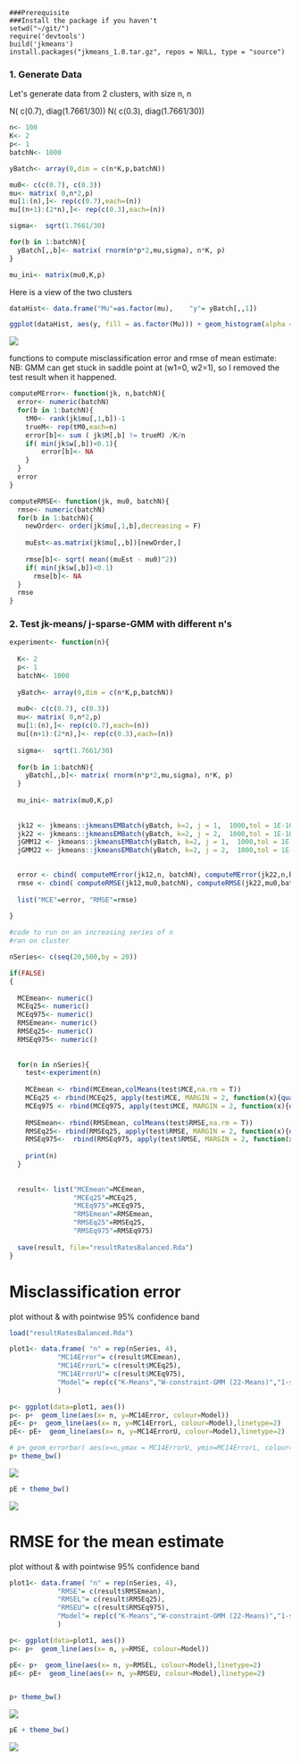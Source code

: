     ###Prerequisite
    ###Install the package if you haven't
    setwd("~/git/")
    require('devtools')
    build('jkmeans')
    install.packages("jkmeans_1.0.tar.gz", repos = NULL, type = "source")

### 1. Generate Data

Let's generate data from 2 clusters, with size n, n

N( c(0.7), diag(1.7661/30)) N( c(0.3), diag(1.7661/30))

``` r
n<- 100
K<- 2
p<- 1
batchN<- 1000

yBatch<- array(0,dim = c(n*K,p,batchN))

mu0<- c(c(0.7), c(0.3))
mu<- matrix( 0,n*2,p)
mu[1:(n),]<- rep(c(0.7),each=(n))
mu[(n+1):(2*n),]<- rep(c(0.3),each=(n))

sigma<-  sqrt(1.7661/30)

for(b in 1:batchN){
  yBatch[,,b]<- matrix( rnorm(n*p*2,mu,sigma), n*K, p)
}

mu_ini<- matrix(mu0,K,p)
```

Here is a view of the two clusters

``` r
dataHist<- data.frame("Mu"=as.factor(mu),    "y"= yBatch[,,1])

ggplot(dataHist, aes(y, fill = as.factor(Mu))) + geom_histogram(alpha = 0.2,bins = 30,  position="identity")
```

![](convergenceRatesBalancedLabels_files/figure-markdown_github/unnamed-chunk-3-1.png)

functions to compute misclassification error and rmse of mean estimate: NB: GMM can get stuck in saddle point at (w1=0, w2=1), so I removed the test result when it happened.

``` r
computeMError<- function(jk, n,batchN){
  error<- numeric(batchN)
  for(b in 1:batchN){
    tM0<- rank(jk$mu[,1,b])-1
    trueM<- rep(tM0,each=n)
    error[b]<- sum ( jk$M[,b] != trueM) /K/n
    if( min(jk$w[,b])<0.1){
        error[b]<- NA
    }
  }
  error
}

computeRMSE<- function(jk, mu0, batchN){
  rmse<- numeric(batchN)
  for(b in 1:batchN){
    newOrder<- order(jk$mu[,1,b],decreasing = F)
    
    muEst<-as.matrix(jk$mu[,,b])[newOrder,]
   
    rmse[b]<- sqrt( mean((muEst - mu0)^2))
    if( min(jk$w[,b])<0.1)
      rmse[b]<- NA
  }
  rmse
}
```

### 2. Test jk-means/ j-sparse-GMM with different n's

``` r
experiment<- function(n){
  
  K<- 2
  p<- 1
  batchN<- 1000
  
  yBatch<- array(0,dim = c(n*K,p,batchN))
  
  mu0<- c(c(0.7), c(0.3))
  mu<- matrix( 0,n*2,p)
  mu[1:(n),]<- rep(c(0.7),each=(n))
  mu[(n+1):(2*n),]<- rep(c(0.3),each=(n))
  
  sigma<-  sqrt(1.7661/30)
  
  for(b in 1:batchN){
    yBatch[,,b]<- matrix( rnorm(n*p*2,mu,sigma), n*K, p)
  }
  
  mu_ini<- matrix(mu0,K,p)
  
  
  jk12 <- jkmeans::jkmeansEMBatch(yBatch, k=2, j = 1,  1000,tol = 1E-10,useKmeansIni = F, meansIni = mu_ini, fixW = T)
  jk22 <- jkmeans::jkmeansEMBatch(yBatch, k=2, j = 2,  1000,tol = 1E-10,useKmeansIni = F, meansIni = mu_ini, fixW = T)
  jGMM12 <- jkmeans::jkmeansEMBatch(yBatch, k=2, j = 1,  1000,tol = 1E-10,useKmeansIni = F, meansIni = mu_ini, fixW = F)
  jGMM22 <- jkmeans::jkmeansEMBatch(yBatch, k=2, j = 2,  1000,tol = 1E-10,useKmeansIni = F, meansIni = mu_ini, fixW = F)

  
  error <- cbind( computeMError(jk12,n, batchN), computeMError(jk22,n,batchN), computeMError(jGMM12,n,batchN),computeMError(jGMM22,n,batchN))
  rmse <- cbind( computeRMSE(jk12,mu0,batchN), computeRMSE(jk22,mu0,batchN), computeRMSE(jGMM12,mu0,batchN),computeRMSE(jGMM22,mu0,batchN))
    
  list("MCE"=error, "RMSE"=rmse)
  
}
```

``` r
#code to run on an increasing series of n
#ran on cluster

nSeries<- c(seq(20,500,by = 20))

if(FALSE)
{
  
  MCEmean<- numeric()
  MCEq25<- numeric()
  MCEq975<- numeric()
  RMSEmean<- numeric()
  RMSEq25<- numeric()
  RMSEq975<- numeric()
  
  
  for(n in nSeries){
    test<-experiment(n)
    
    MCEmean <- rbind(MCEmean,colMeans(test$MCE,na.rm = T))
    MCEq25 <- rbind(MCEq25, apply(test$MCE, MARGIN = 2, function(x){quantile(x,probs = 0.025,na.rm = T)}))
    MCEq975 <- rbind(MCEq975, apply(test$MCE, MARGIN = 2, function(x){quantile(x,probs = 0.975,na.rm = T)}))
    
    RMSEmean<- rbind(RMSEmean, colMeans(test$RMSE,na.rm = T))
    RMSEq25<- rbind(RMSEq25, apply(test$RMSE, MARGIN = 2, function(x){quantile(x,probs = 0.025,na.rm = T)}))
    RMSEq975<-  rbind(RMSEq975, apply(test$RMSE, MARGIN = 2, function(x){quantile(x,probs = 0.975,na.rm = T)}))
    
    print(n)
  }
  
  
  result<- list("MCEmean"=MCEmean,
                "MCEq25"=MCEq25,
                "MCEq975"=MCEq975,
                "RMSEmean"=RMSEmean,
                "RMSEq25"=RMSEq25,
                "RMSEq975"=RMSEq975)
  
  save(result, file="resultRatesBalanced.Rda")
}
```

Misclassification error
=======================

plot without & with pointwise 95% confidence band

``` r
load("resultRatesBalanced.Rda")

plot1<- data.frame( "n" = rep(nSeries, 4),
            "MC14Error"= c(result$MCEmean),
            "MC14ErrorL"= c(result$MCEq25),
            "MC14ErrorU"= c(result$MCEq975),
            "Model"= rep(c("K-Means","W-constraint-GMM (22-Means)","1-sparse-GMM","GMM"),each= length(nSeries))
            )

p<- ggplot(data=plot1, aes())
p<- p+  geom_line(aes(x= n, y=MC14Error, colour=Model)) 
pE<- p+  geom_line(aes(x= n, y=MC14ErrorL, colour=Model),linetype=2) 
pE<- pE+  geom_line(aes(x= n, y=MC14ErrorU, colour=Model),linetype=2) 

# p+ geom_errorbar( aes(x=n,ymax = MC14ErrorU, ymin=MC14ErrorL, colour=Model),width=0.2)
p+ theme_bw()
```

![](convergenceRatesBalancedLabels_files/figure-markdown_github/unnamed-chunk-7-1.png)

``` r
pE + theme_bw()
```

![](convergenceRatesBalancedLabels_files/figure-markdown_github/unnamed-chunk-7-2.png)

RMSE for the mean estimate
==========================

plot without & with pointwise 95% confidence band

``` r
plot1<- data.frame( "n" = rep(nSeries, 4),
            "RMSE"= c(result$RMSEmean),
            "RMSEL"= c(result$RMSEq25),
            "RMSEU"= c(result$RMSEq975),
            "Model"= rep(c("K-Means","W-constraint-GMM (22-Means)","1-sparse-GMM","GMM"),each= length(nSeries))
            )

p<- ggplot(data=plot1, aes())
p<- p+  geom_line(aes(x= n, y=RMSE, colour=Model)) 

pE<- p+  geom_line(aes(x= n, y=RMSEL, colour=Model),linetype=2) 
pE<- pE+  geom_line(aes(x= n, y=RMSEU, colour=Model),linetype=2) 


p+ theme_bw()
```

![](convergenceRatesBalancedLabels_files/figure-markdown_github/unnamed-chunk-8-1.png)

``` r
pE + theme_bw()
```

![](convergenceRatesBalancedLabels_files/figure-markdown_github/unnamed-chunk-8-2.png)
